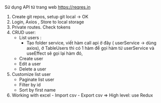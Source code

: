 Sử dụng API từ trang web https://reqres.in

1. Create git repos, setup git local -> OK
2. Login, Axios , Store to local storage
3. Private routes. Check tokens
4. CRUD user:
   - List users :
     - Tạo folder service, viết hàm call api ở đây ( userService -> dùng axios), ở TableUsers thì có 1 hàm để gọi hàm từ userService và useEffect sẽ gọi lại hàm đó,
   - Create user
   - Edit a user
   - Delete a user
5. Customize list user
   - Paginate list user
   - Filter by id
   - Sort by first name
6. Working with excel - Import csv - Export csv
   => High level: use Redux

